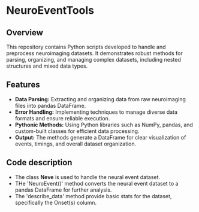 # NeuroEventTools

## Overview
This repository contains Python scripts developed to handle and preprocess neuroimaging datasets. It demonstrates robust methods for parsing, organizing, and managing complex datasets, including nested structures and mixed data types.

## Features
- **Data Parsing:** Extracting and organizing data from raw neuroimaging files into pandas DataFrame.
- **Error Handling:** Implementing techniques to manage diverse data formats and ensure reliable execution.
- **Pythonic Methods:** Using Python libraries such as NumPy, pandas, and custom-built classes for efficient data processing.
- **Output:** The methods generate a DataFrame for clear visualization of events, timings, and overall dataset organization.

## Code description
- The class **Neve** is used to handle the neural event dataset.
- THe 'NeuroEvent()' method converts the neural event dataset to a pandas DataFrame for further analysis.
- The 'describe_data' method provide basic stats for the dataset, specifically the Onset(s) column.
